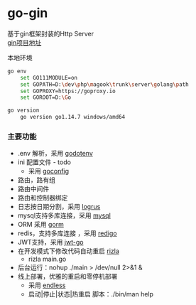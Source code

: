 # go-gin
基于gin框架封装的Http Server  
[gin项目地址 ](https://github.com/gin-gonic/gin) 

本地环境
```bash
go env 
	set GO111MODULE=on
	set GOPATH=D:\dev\php\magook\trunk\server\golang\path
	set GOPROXY=https://goproxy.io
	set GOROOT=D:\Go

go version 
	go version go1.14.7 windows/amd64
``` 

### 主要功能
- .env 解析，采用 [godotenv](https://github.com/joho/godotenv)
- ini 配置文件 - todo
  - 采用 [goconfig](https://github.com/Unknwon/goconfig)
- 路由，路有组
- 路由中间件
- 路由和控制器绑定
- 日志按日期分割，采用 [logrus](https://github.com/sirupsen/logrus)
- mysql支持多库连接，采用 [mysql](https://github.com/go-sql-driver/mysql) 
- ORM 采用 [gorm](https://github.com/jinzhu/gorm)
- redis，支持多库连接 ，采用 [redigo](https://github.com/gomodule/redigo) 
- JWT支持，采用 [jwt-go](https://github.com/dgrijalva/jwt-go)
- 在开发模式下修改代码自动重启 [rizla](https://github.com/kataras/rizla)
  - rizla main.go
- 后台运行：nohup ./main > /dev/null 2>&1 &
- 线上部署，优雅的重启和零停机部署
  - 采用 [endless](https://github.com/fvbock/endless)
  - 启动|停止|状态|热重启 脚本：./bin/man help
